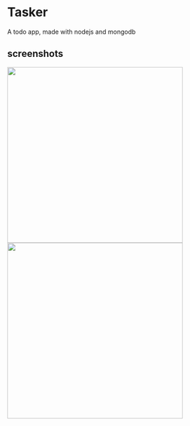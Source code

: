 # Tasker
A todo app, made with nodejs and mongodb

## screenshots
<img src = "https://i.ibb.co/dLkXC9y/task1.png" width="400"/>
<img src = "https://i.ibb.co/720PG2f/task2.png" width="400"/>
